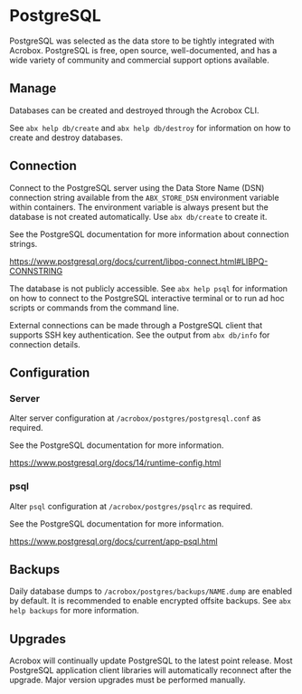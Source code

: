 # PostgreSQL

PostgreSQL was selected as the data store to be tightly integrated with
Acrobox. PostgreSQL is free, open source, well-documented, and has a wide
variety of community and commercial support options available.

## Manage

Databases can be created and destroyed through the Acrobox CLI.

See `abx help db/create` and `abx help db/destroy` for information on how to
create and destroy databases.

## Connection

Connect to the PostgreSQL server using the Data Store Name (DSN) connection
string available from the `ABX_STORE_DSN` environment variable within
containers. The environment variable is always present but the database is not
created automatically. Use `abx db/create` to create it.

See the PostgreSQL documentation for more information about connection strings.

https://www.postgresql.org/docs/current/libpq-connect.html#LIBPQ-CONNSTRING

The database is not publicly accessible. See `abx help psql` for information on
how to connect to the PostgreSQL interactive terminal or to run ad hoc scripts
or commands from the command line.

External connections can be made through a PostgreSQL client that supports SSH
key authentication. See the output from `abx db/info` for connection details.

## Configuration

### Server

Alter server configuration at `/acrobox/postgres/postgresql.conf` as required.

See the PostgreSQL documentation for more information.

https://www.postgresql.org/docs/14/runtime-config.html

### psql

Alter `psql` configuration at `/acrobox/postgres/psqlrc` as required.

See the PostgreSQL documentation for more information.

https://www.postgresql.org/docs/current/app-psql.html

## Backups

Daily database dumps to `/acrobox/postgres/backups/NAME.dump` are enabled by
default. It is recommended to enable encrypted offsite backups. See `abx help
backups` for more information.

## Upgrades

Acrobox will continually update PostgreSQL to the latest point release. Most
PostgreSQL application client libraries will automatically reconnect after the
upgrade. Major version upgrades must be performed manually.

